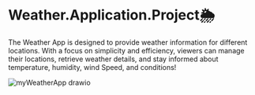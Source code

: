 # Weather.Application.Project🌦️

The Weather App is designed to provide weather information for different 
locations. With a focus on simplicity and efficiency, viewers can manage their locations, 
retrieve weather details, and stay informed about temperature, humidity, wind Speed, and conditions!

![myWeatherApp drawio](https://github.com/raghadib6666/Weather.Application.Project/assets/145933448/e42b92a8-e28e-42d1-93eb-466d2ac56868)
